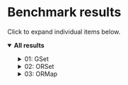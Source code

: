 # Benchmark results

Click to expand individual items below.
<details open>
  <summary><strong>All results</strong></summary>
  <ul>
  <details>
    <summary>01: GSet</summary>
    <img src="Results/01%20GSet.png">
  </details>
  <details>
    <summary>02: ORSet</summary>
    <img src="Results/02%20ORSet.png">
  </details>
  <details>
    <summary>03: ORMap</summary>
    <img src="Results/03%20ORMap.png">
  </details>
  </ul>
</details>
